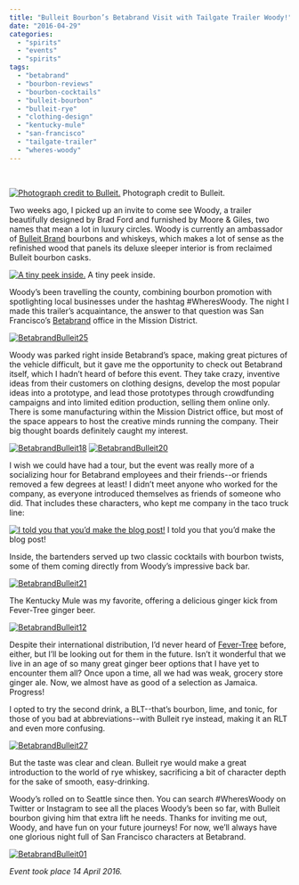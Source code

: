```yaml
---
title: "Bulleit Bourbon’s Betabrand Visit with Tailgate Trailer Woody!"
date: "2016-04-29"
categories:
  - "spirits"
  - "events"
  - "spirits"
tags:
  - "betabrand"
  - "bourbon-reviews"
  - "bourbon-cocktails"
  - "bulleit-bourbon"
  - "bulleit-rye"
  - "clothing-design"
  - "kentucky-mule"
  - "san-francisco"
  - "tailgate-trailer"
  - "wheres-woody"
---
```


 




<div class="caption">

[![Photograph credit to Bulleit.](http://s3.amazonaws.com/thegourmez-wpmedia/2016/04/bulleit-woody-1-415x500.jpg)](http://s3.amazonaws.com/thegourmez-wpmedia/2016/04/bulleit-woody-1.jpg) Photograph credit to Bulleit.</div>


Two weeks ago, I picked up an invite to come see Woody, a trailer beautifully designed by Brad Ford and furnished by Moore & Giles, two names that mean a lot in luxury circles. Woody is currently an ambassador of [Bulleit Brand](https://www.bulleit.com/) bourbons and whiskeys, which makes a lot of sense as the refinished wood that panels its deluxe sleeper interior is from reclaimed Bulleit bourbon casks.




<div class="caption">

[![ A tiny peek inside.](http://s3.amazonaws.com/thegourmez-wpmedia/2016/04/BetabrandBulleit05-334x500.jpg)](http://s3.amazonaws.com/thegourmez-wpmedia/2016/04/BetabrandBulleit05.jpg) A tiny peek inside.</div>


Woody’s been travelling the county, combining bourbon promotion with spotlighting local businesses under the hashtag #WheresWoody. The night I made this trailer’s acquaintance, the answer to that question was San Francisco’s [Betabrand](https://www.betabrand.com/) office in the Mission District.

[![BetabrandBulleit25](http://s3.amazonaws.com/thegourmez-wpmedia/2016/04/BetabrandBulleit25-500x334.jpg)](http://s3.amazonaws.com/thegourmez-wpmedia/2016/04/BetabrandBulleit25.jpg)

Woody was parked right inside Betabrand’s space, making great pictures of the vehicle difficult, but it gave me the opportunity to check out Betabrand itself, which I hadn’t heard of before this event. They take crazy, inventive ideas from their customers on clothing designs, develop the most popular ideas into a prototype, and lead those prototypes through crowdfunding campaigns and into limited edition production, selling them online only. There is some manufacturing within the Mission District office, but most of the space appears to host the creative minds running the company. Their big thought boards definitely caught my interest.

[![BetabrandBulleit18](http://s3.amazonaws.com/thegourmez-wpmedia/2016/04/BetabrandBulleit18-406x500.jpg)](http://s3.amazonaws.com/thegourmez-wpmedia/2016/04/BetabrandBulleit18.jpg) [![BetabrandBulleit20](http://s3.amazonaws.com/thegourmez-wpmedia/2016/04/BetabrandBulleit20-334x500.jpg)](http://s3.amazonaws.com/thegourmez-wpmedia/2016/04/BetabrandBulleit20.jpg)

I wish we could have had a tour, but the event was really more of a socializing hour for Betabrand employees and their friends--or friends removed a few degrees at least! I didn’t meet anyone who worked for the company, as everyone introduced themselves as friends of someone who did. That includes these characters, who kept me company in the taco truck line:




<div class="caption">

[![I told you that you’d make the blog post!](http://s3.amazonaws.com/thegourmez-wpmedia/2016/04/BetabrandBulleit24-500x334.jpg)](http://s3.amazonaws.com/thegourmez-wpmedia/2016/04/BetabrandBulleit24.jpg) I told you that you’d make the blog post!</div>


Inside, the bartenders served up two classic cocktails with bourbon twists, some of them coming directly from Woody’s impressive back bar.

[![BetabrandBulleit21](http://s3.amazonaws.com/thegourmez-wpmedia/2016/04/BetabrandBulleit21-500x334.jpg)](http://s3.amazonaws.com/thegourmez-wpmedia/2016/04/BetabrandBulleit21.jpg)

The Kentucky Mule was my favorite, offering a delicious ginger kick from Fever-Tree ginger beer.

[![BetabrandBulleit12](http://s3.amazonaws.com/thegourmez-wpmedia/2016/04/BetabrandBulleit12-447x500.jpg)](http://s3.amazonaws.com/thegourmez-wpmedia/2016/04/BetabrandBulleit12.jpg)

Despite their international distribution, I’d never heard of [Fever-Tree](http://www.fever-tree.com/) before, either, but I’ll be looking out for them in the future. Isn’t it wonderful that we live in an age of so many great ginger beer options that I have yet to encounter them all? Once upon a time, all we had was weak, grocery store ginger ale. Now, we almost have as good of a selection as Jamaica. Progress!

I opted to try the second drink, a BLT--that’s bourbon, lime, and tonic, for those of you bad at abbreviations--with Bulleit rye instead, making it an RLT and even more confusing.

[![BetabrandBulleit27](http://s3.amazonaws.com/thegourmez-wpmedia/2016/04/BetabrandBulleit27-455x500.jpg)](http://s3.amazonaws.com/thegourmez-wpmedia/2016/04/BetabrandBulleit27.jpg)

But the taste was clear and clean. Bulleit rye would make a great introduction to the world of rye whiskey, sacrificing a bit of character depth for the sake of smooth, easy-drinking.

Woody’s rolled on to Seattle since then. You can search #WheresWoody on Twitter or Instagram to see all the places Woody’s been so far, with Bulleit bourbon giving him that extra lift he needs. Thanks for inviting me out, Woody, and have fun on your future journeys! For now, we’ll always have one glorious night full of San Francisco characters at Betabrand.

[![BetabrandBulleit01](http://s3.amazonaws.com/thegourmez-wpmedia/2016/04/BetabrandBulleit01-500x384.jpg)](http://s3.amazonaws.com/thegourmez-wpmedia/2016/04/BetabrandBulleit01.jpg)

_Event took place 14 April 2016._
